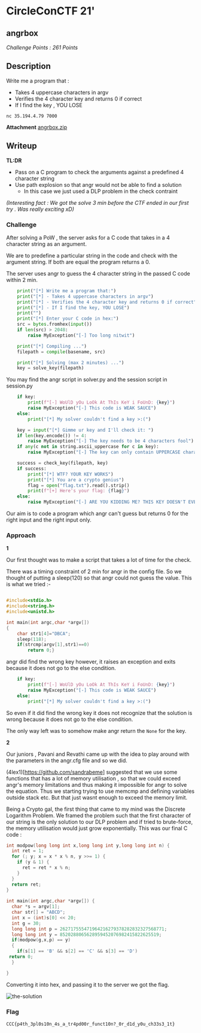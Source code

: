 # CircleConCTF 21'

## angrbox

*Challenge Points : 261 Points*

## Description 

Write me a program that :
 - Takes 4 uppercase characters in argv
 - Verifies the 4 character key and returns 0 if correct
 - If I find the key , YOU LOSE

 `nc 35.194.4.79 7000`

 **Attachment**
 [angrbox.zip]()



## Writeup

**TL:DR**
- Pass on a C program to check the arguments against a predefined 4 character string
- Use path explosion so that angr would not be able to find a solution
    - In this case we just used a DLP problem in the check contraint

*(Interesting fact : We got the solve 3 min before the CTF ended in our first try . Was really exciting xD)*

### Challenge

After solving a PoW , the server asks for a C code that takes in a 4 character string as an argument.

We are to predefine a particular string in the code and check with the argument string. If both are equal the program returns a 0.

The server uses angr to guess the 4 character string in the passed C code within 2 min. 

```python
    print("[*] Write me a program that:")
    print("[*] - Takes 4 uppercase characters in argv")
    print("[*] - Verifies the 4 character key and returns 0 if correct")
    print("[*] - If I find the key, YOU LOSE")
    print("")
    print("[*] Enter your C code in hex:")
    src = bytes.fromhex(input())
    if len(src) > 2048:
        raise MyException("[-] Too long nitwit")

    print("[*] Compiling ...")
    filepath = compile(basename, src)

    print("[*] Solving (max 2 minutes) ...")
    key = solve_key(filepath)
```

You may find the angr script in solver.py and the session script in session.py

```python
    if key:
        print(f"[-] WoUlD yOu LoOk At ThIs KeY i FoUnD: {key}")
        raise MyException("[-] This code is WEAK SAUCE")
    else:
        print("[*] My solver couldn't find a key >:(")

    key = input("[*] Gimme ur key and I'll check it: ")
    if len(key.encode()) != 4:
        raise MyException("[-] The key needs to be 4 characters fool")
    if any(c not in string.ascii_uppercase for c in key):
        raise MyException("[-] The key can only contain UPPERCASE characters")

    success = check_key(filepath, key)
    if success:
        print("[*] WTF? YOUR KEY WORKS")
        print("[*] You are a crypto genius")
        flag = open("flag.txt").read().strip()
        print(f"[+] Here's your flag: {flag}")
    else:
        raise MyException("[-] ARE YOU KIDDING ME? THIS KEY DOESN'T EVEN WORK")
```

Our aim is to code a program which angr can't guess but returns 0 for the right input and the right input only.

### Approach

**1**

Our first thought was to make a script that takes a lot of time for the check.

There was a timing constraint of 2 min for angr in the config file. So we thought of putting a sleep(120) so that angr could not guess the value. This is what we tried :-

```c

#include<stdio.h>
#include<string.h>
#include<unistd.h>

int main(int argc,char *argv[])
{
    char str1[4]="DBCA";
    sleep(118);
    if(strcmp(argv[1],str1)==0)
        return 0;}

```

angr did find the wrong key however, it raises an exception and exits because it does not go to the else condition.

```python
    if key:
        print(f"[-] WoUlD yOu LoOk At ThIs KeY i FoUnD: {key}")
        raise MyException("[-] This code is WEAK SAUCE")
    else:
        print("[*] My solver couldn't find a key >:(")
```
So even if it did find the wrong key it does not recognize that the solution is wrong because it does not go to the else condition.

The only way left was to somehow make angr return the `None` for the key.

**2**

Our juniors , Pavani and Revathi came up with the idea to play around with the parameters in the angr.cfg file and so we did.

(4lex1)[https://github.com/sandrabeme] suggested that we use some functions that has a lot of memory utilisation , so that we could exceed angr's memory limitations and thus making it impossible for angr to solve the equation. Thus we starting trying to use memcmp and defining variables outside stack etc. But that just wasnt enough to exceed the memory limit.

Being a Crypto gal, the first thing that came to my mind was the Discrete Logarithm Problem. We framed the problem such that the first character of our string is the only solution to our DLP problem and if tried to brute-force, the memory utilisation would just grow exponentially. This was our final C code :

```c
int modpow(long long int x,long long int y,long long int n) {
  int ret = 1;
  for (; y; x = x * x % n, y >>= 1) {
    if (y & 1) {
      ret = ret * x % n;
    }
  }
  return ret;
}
 
int main(int argc,char *argv[]) {
  char *s = argv[1];
  char str[] = "ABCD";
  int x = (int)s[0] << 20;
  int g = 30;
  long long int p = 262717555471964216279378282832327568771;
  long long int y = 8520288065628959452076982415822625519;
  if(modpow(g,x,p) == y)
  {
    if(s[1] == 'B' && s[2] == 'C' && s[3] == 'D')
 return 0;
  }

}
```

Converting it into hex, and passing it to the server we got the flag.

![the-solution]()

### Flag
`CCC{p4th_3pl0s10n_4s_a_tr4pd00r_funct10n?_0r_d1d_y0u_ch33s3_1t}`


